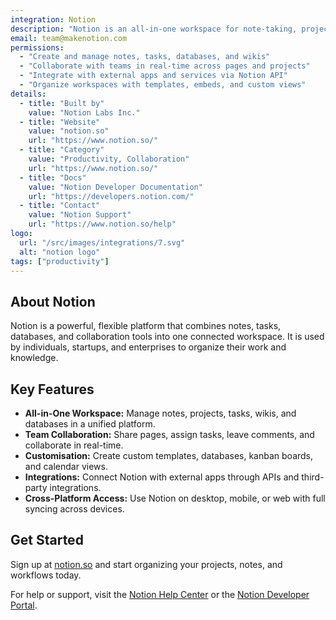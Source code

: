 ```yaml
---
integration: Notion
description: "Notion is an all-in-one workspace for note-taking, project management, document collaboration, and knowledge sharing."
email: team@makenotion.com
permissions:
  - "Create and manage notes, tasks, databases, and wikis"
  - "Collaborate with teams in real-time across pages and projects"
  - "Integrate with external apps and services via Notion API"
  - "Organize workspaces with templates, embeds, and custom views"
details:
  - title: "Built by"
    value: "Notion Labs Inc."
  - title: "Website"
    value: "notion.so"
    url: "https://www.notion.so/"
  - title: "Category"
    value: "Productivity, Collaboration"
    url: "https://www.notion.so/"
  - title: "Docs"
    value: "Notion Developer Documentation"
    url: "https://developers.notion.com/"
  - title: "Contact"
    value: "Notion Support"
    url: "https://www.notion.so/help"
logo:
  url: "/src/images/integrations/7.svg"
  alt: "notion logo"
tags: ["productivity"]
---
```

## About Notion

Notion is a powerful, flexible platform that combines notes, tasks, databases, and collaboration tools into one connected workspace. It is used by individuals, startups, and enterprises to organize their work and knowledge.

## Key Features

- **All-in-One Workspace:** Manage notes, projects, tasks, wikis, and databases in a unified platform.
- **Team Collaboration:** Share pages, assign tasks, leave comments, and collaborate in real-time.
- **Customisation:** Create custom templates, databases, kanban boards, and calendar views.
- **Integrations:** Connect Notion with external apps through APIs and third-party integrations.
- **Cross-Platform Access:** Use Notion on desktop, mobile, or web with full syncing across devices.

## Get Started

Sign up at [notion.so](https://www.notion.so/) and start organizing your projects, notes, and workflows today.

For help or support, visit the [Notion Help Center](https://www.notion.so/help) or the [Notion Developer Portal](https://developers.notion.com/).
